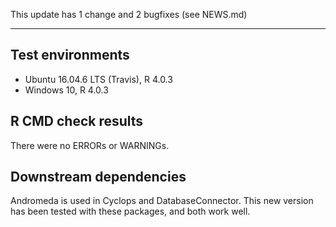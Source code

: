 This update has 1 change and 2 bugfixes (see NEWS.md)

---

## Test environments
* Ubuntu 16.04.6 LTS (Travis), R 4.0.3
* Windows 10, R 4.0.3

## R CMD check results

There were no ERRORs or WARNINGs. 

## Downstream dependencies

Andromeda is used in Cyclops and DatabaseConnector. This new version has been tested with these packages, and both work well.